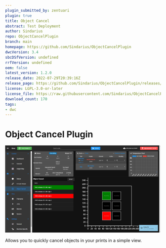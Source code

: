 ```yaml
---
plugin_submitted_by: zentuari
plugin: true
title: Object Cancel
abstract: Test Deployment
author: Sindarius
repo: ObjectCancelPlugin
branch: main
homepage: https://github.com/Sindarius/ObjectCancelPlugin
dwcVersion: 3.4
sbcDSfVersion: undefined
rrfVersion: undefined
oem: false
latest_version: 1.2.0
release_date: 2022-07-29T20:39:16Z
release_page: https://github.com/Sindarius/ObjectCancelPlugin/releases/tag/1.2.0
license: LGPL-3.0-or-later
license_file: https://raw.githubusercontent.com/Sindarius/ObjectCancelPlugin/main/LICENSE
download_count: 170
tags:
- dwc
---
```


# Object Cancel Plugin
 
![Image](https://raw.githubusercontent.com/Sindarius/ObjectCancelPlugin/Media/ObjectCancel.png?raw=true)

Allows you to quickly cancel objects in your prints in a simple view.
